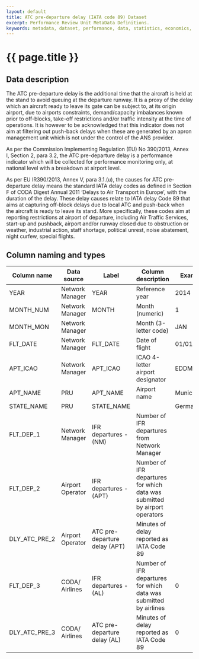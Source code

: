 ```yaml
---
layout: default
title: ATC pre-departure delay (IATA code 89) Dataset
excerpt: Performance Review Unit MetaData Definitions.
keywords: metadata, dataset, performance, data, statistics, economics, air transport, flights, europe, cost efficiency
---
```

# {{ page.title }}

## Data description
<p>The ATC pre-departure delay is the additional time that the aircraft is held at the stand to avoid queuing at the departure runway. It is a proxy of the delay which an aircraft ready to leave its gate can be subject to, at its origin airport, due to airports constraints, demand/capacity imbalances known prior to off-blocks, take-off restrictions and/or traffic intensity at the time of operations. It is however to be acknowledged that this indicator does not aim at filtering out push-back delays when these are generated by an apron management unit which is not under the control of the ANS provider.</p>

<p>As per the Commission Implementing Regulation (EU) No 390/2013, Annex I, Section 2, para 3.2, the ATC pre-departure delay is a performance indicator which will be collected for performance monitoring only, at national level with a breakdown at airport level.</p>

As per EU IR390/2013, Annex V, para 3.1.(u), the causes for ATC pre-departure delay means the standard IATA delay codes as defined in Section F of CODA Digest Annual 2011 ‘Delays to Air Transport in Europe’, with the duration of the delay. These delay causes relate to IATA delay Code 89 that aims at capturing off-block delays due to local ATC and push-back when the aircraft is ready to leave its stand. More specifically, these codes aim at reporting restrictions at airport of departure, including Air Traffic Services, start-up and pushback, airport and/or runway closed due to obstruction or weather, industrial action, staff shortage, political unrest, noise abatement, night curfew, special flights.

## Column naming and types

| Column name   | Data source      | Label                         | Column description                                                         | Example    |
|---------------|------------------|-------------------------------|----------------------------------------------------------------------------|------------|
| YEAR          | Network Manager  | YEAR                          | Reference year                                                             | 2014       |
| MONTH_NUM     | Network Manager  | MONTH                         | Month (numeric)                                                            | 1          |
| MONTH_MON     | Network Manager  |                               | Month (3-letter code)                                                      | JAN        |
| FLT_DATE      | Network Manager  | FLT_DATE                      | Date of flight                                                             | 01/01/2014 |
| APT_ICAO      | Network Manager  | APT_ICAO                      | ICAO 4-letter airport designator                                           | EDDM       |
| APT_NAME      | PRU              | APT_NAME                      | Airport name                                                               | Munich     |
| STATE_NAME    | PRU              | STATE_NAME                    |                                                                            | Germany    |
| FLT_DEP_1     | Network Manager  | IFR departures - (NM)         | Number of IFR departures from Network Manager                              |            |
| FLT_DEP_2     | Airport Operator | IFR departures - (APT)        | Number of IFR departures for which data was submitted by airport operators |            |
| DLY_ATC_PRE_2 | Airport Operator | ATC pre-departure delay (APT) | Minutes of delay reported as IATA Code 89                                  |            |
| FLT_DEP_3     | CODA/ Airlines   | IFR departures - (AL)         | Number of IFR departures for which data was submitted by airlines          | 0          |
| DLY_ATC_PRE_3 | CODA/ Airlines   | ATC pre-departure delay (AL)  | Minutes of delay reported as IATA Code 89                                  | 0          |
